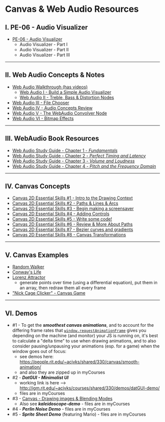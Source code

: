 # Canvas & Web Audio Resources

## I. PE-06 - Audio Visualizer

- [PE-06 - Audio Visualizer](../pe/pe-06.md)
  - Audio Visualizer - Part I
  - Audio Visualizer - Part II
  - Audio Visualizer - Part III

<hr>

## II. Web Audio Concepts & Notes

- [Web Audio Walkthrough (has videos)](webaudio-walkthrough.md)
  - [Web Audio I - Build a Simple Audio Visualizer](https://github.com/tonethar/IGME-330-Master/blob/master/notes/demo-web-audio-1.md)
  - [Web Audio II - Treble, Bass & Distortion Nodes](https://github.com/tonethar/IGME-330-Master/blob/master/notes/demo-web-audio-2.md)
- [Web Audio III - File Chooser](https://github.com/tonethar/IGME-330-Master/blob/master/notes/demo-web-audio-3.md)
- [Web Audio IV - Audio Concepts Review](https://github.com/tonethar/IGME-330-Master/blob/master/notes/demo-web-audio-4.md)
- [Web Audio V - The WebAudio Convolver Node](https://github.com/tonethar/IGME-330-Master/blob/master/notes/demo-web-audio-5.md)
- [Web Audio VI - Bitmap Effects](https://github.com/tonethar/IGME-330-Master/blob/master/notes/demo-web-audio-6.md)

<hr>

## III. WebAudio Book Resources

- [Web Audio Study Guide - Chapter 1 - *Fundamentals*](https://github.com/tonethar/IGME-330-Master/tree/master/notes/web-audio-chapter-1.md)
- [Web Audio Study Guide - Chapter 2 - *Perfect Timing and Latency*](https://github.com/tonethar/IGME-330-Master/tree/master/notes/web-audio-chapter-2.md)
- [Web Audio Study Guide - Chapter 3 - *Volume and Loudness*](https://github.com/tonethar/IGME-330-Master/tree/master/notes/web-audio-chapter-3.md)
- [Web Audio Study Guide - Chapter 4 - *Pitch and the Frequency Domain*](https://github.com/tonethar/IGME-330-Master/tree/master/notes/web-audio-chapter-4.md)

<hr>

## IV. Canvas Concepts

- [Canvas 2D Essential Skills #1 - Intro to the Drawing Context](https://github.com/tonethar/IGME-330-Master/blob/master/notes/1-canvas-intro-to-drawing-context.md)
- [Canvas 2D Essential Skills #2 - Paths & Lines & Arcs](https://github.com/tonethar/IGME-330-Master/blob/master/notes/2-canvas-paths-lines-arcs.md)
- [Canvas 2D Essential Skills #3 - Begin making a screensaver](https://github.com/tonethar/IGME-330-Master/blob/master/notes/3-begin-making-screensaver.md)
- [Canvas 2D Essential Skills #4 - Adding Controls](https://github.com/tonethar/IGME-330-Master/blob/master/notes/4-adding-controls.md)
- [Canvas 2D Essential Skills #5 - Write some code!](https://github.com/tonethar/IGME-330-Master/blob/master/notes/5-write-some-code.md)
- [Canvas 2D Essential Skills #6 - Review & More About Paths](https://github.com/tonethar/IGME-330-Master/blob/master/notes/6-review-and-more-about-paths.md)
- [Canvas 2D Essential Skills #7 - Bezier curves and gradients](https://github.com/tonethar/IGME-330-Master/blob/master/notes/7-bezier-curves-and-gradients.md)
- [Canvas 2D Essential Skills #8 - Canvas Transformations](https://github.com/tonethar/IGME-330-Master/blob/master/notes/8-canvas-transformations.md)

<hr>

## V. Canvas Examples
- [Random Walker](https://github.com/tonethar/IGME-330-Master/blob/master/notes/HW-random-walker.md)
- [Conway's Life](https://github.com/tonethar/IGME-330-Master/blob/master/notes/HW-canvas-life.md)
- [Lorenz Attractor](https://github.com/tonethar/IGME-330-Master/blob/master/notes/HW-lorenz-attractor.md)
  - generate points over time (using a differential equation), put them in an array, then redraw them all every frame
- ["Nick Cage Clicker" - Canvas Game](https://github.com/tonethar/IGME-330-Master/blob/master/notes/HW-cage-clicker-1.md)

<hr>

## VI. Demos

- #1 - To get the ***smoothest canvas animations***, and to account for the differing frame rates that [`window.requestAnimationFrame`](https://developer.mozilla.org/en-US/docs/Web/API/window/requestAnimationFrame) gives you depending on the machine (and monitor) your JS is running on, it's best to calculate a "delta time" to use when drawing animations, and to also consider pausing/unpausing your animations (esp. for a game) when the window goes out of focus:
  - see demos here: https://people.rit.edu/~acjvks/shared/330/canvas/smooth-animation/
  - and also they are zipped up in myCourses
- #2 - ***DatGUI - Minimalist UI***
    - working link is here --> http://igm.rit.edu/~acjvks/courses/shared/330/demos/datGUI-demo/
    - files are in myCourses
- #3 - [Canvas - Drawing images & Blending Modes](https://github.com/tonethar/IGME-330-Master/blob/master/notes/canvas-5.md)
    - Also see ***kaleidoscope-demo*** - files are in myCourses
- #4 - ***Perlin Noise Demo*** - files are in myCourses
- #5 - ***Sprite Sheet Demo*** (featuring Mario) - files are in myCourses
